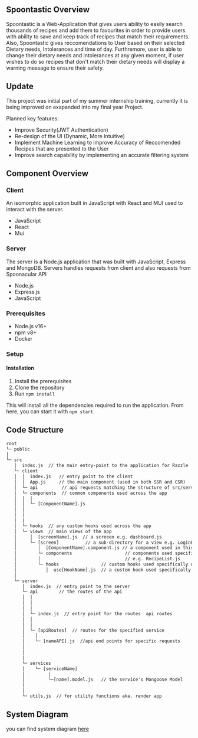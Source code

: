 ## Spoontastic Overview

Spoontastic is a Web-Application that gives users ability to easily search thousands of recipes and add them to favourites in order to provide users with ability to save and keep track of recipes that match their requirements.
Also, Spoontastic gives reccomendations to User based on their selected Dietary needs, Intolerances and time of day. Furthremore, user is able to change their dietary needs and intolerances at any given moment, if user wishes to do so
recipes that don't match their dietary needs will display a warning message to ensure their safety.

## Update 
This project was initial part of my summer internship training, currently it is being improved on exapanded into my final year Project.

Planned key features:

- Improve Security(JWT Authentication)
- Re-design of the UI (Dynamic, More Intuitive)
- Implement Machine Learning to improve Accuracy of Reccomended Recipes that are presented to the User
- Improve search capability by implementing an accurate filtering system

## Component Overview

### Client

An isomorphic application built in JavaScript with React and MUI used to interact with the server.

- JavaScript
- React
- Mui

### Server

The server is a Node.js application that was built with JavaScript, Express and MongoDB. Servers handles requests from client and also requests from Spoonacular API

- Node.js
- Express.js
- JavaScript

### Prerequisites

- Node.js v16+
- npm v8+
- Docker

### Setup

#### Installation

1. Install the prerequisites
2. Clone the repository
3. Run `npm install`

This will install all the dependencies required to run the application. From here, you can start it with `npm start`.

## Code Structure

```txt
root
└─ public
│
└─ src
   │  index.js  // the main entry-point to the application for Razzle
   └─ client
   │  │  index.js   // entry point to the client
   │  │  App.js     // the main component (used in both SSR and CSR)
   │  └─ api         // api requests matching the structure of src/server/api
   │  └─ components  // common components used across the app
   │  │  │
   │  │  └─ [ComponentName].js
   │  │
   │  │
   │  |
   │  └─ hooks  // any custom hooks used across the app
   │  └─ views  // main views of the app
   │     │  [screenName].js  // a screeen e.g. dashboard.js
   │     └─ [screen]          // a sub-directory for a view e.g. LoginRegister
   │        │  [ComponentName].component.js // a component used in this view
   │        └─ components                    // components used specifically on this screen e.g.
   │        │                                // e.g. RecipeList.js
   │        └─ hooks                // custom hooks used specifically on this screen
   │           │  use[HookName].js  // a custom hook used specifically on this screen
   │
   └─ server
      │  index.js  // entry point to the server
      └─ api        // the routes of the api
      │  |
      │  │
      │  │
      │  └─ index.js  // entry point for the routes  api routes
      │  │
      │  │
      │  └─ [apiRoutes]  // routes for the specified service
      │    │
      │    └─ [nameAPI].js  //api end points for specific requests
      │
      │
      |
      └─ services
      │    └─ [serviceName]
      │         │
      │         └─[name].model.js   // the service's Mongoose Model
      │
      │
      └─ utils.js  // for utility functions aka. render app
```

## System Diagram

you can find system diagram [here](https://viewer.diagrams.net/?tags=%7B%7D&highlight=0000ff&edit=_blank&layers=1&nav=1&title=syetemDiagram.drawio#R5Vptj9o4EP41SHcfWOWFAP24kG33pO7dClRd79PJJCa4NXFqGxb668%2BObUjipAQayva6WmntsTO2n3lm4plsz5%2Bud%2B8oyFZPJIa45znxrueHPc9zB57Xk79OvFeS0XioBAlFsZ50FMzRV6iFjpZuUAxZaSInBHOUlYURSVMY8ZIMUEpeytOWBJdXzUACLcE8AtiW%2Fo1ivlLSceAc5Y8QJSuzsuvokTUwk7WArUBMXgoi%2F6HnTykhXLXWuynEEjyDi3rubcPoYWMUprzNA%2BMP2%2FD90%2Bzf2dZ5nKz%2Bep88b1lfa9kCvNEHnmIkFXpDsM56%2FiRdMPlH9LFYZbKgopXI1kRiC6k%2BG98bwCjZpDGUa7pi1ssKcTjPQCRHXwRFhGzF11gP69Uh5XDXeCz3AJZgGSRryOleTNEPDDW8ml%2FueHQXKMnL0V6uMcKqYCtvpIVAcyQ5KD%2FCKBoayTNQ9SxUbw6TF1RwMv0CSgOnBiXfOQDaOU5%2BDU6KZywDaQmw4ZeNdJTJkqS8z%2FIwcS8muEG2U%2FTU44aeRpGc34mihRG8pUrlQxqbMXH4hTWfnpbEaFu7N2Fm3gcYJanaHIZL%2Fs3NNcK1ANHnJOdaPyKYUKUPpYgjgGtV9sX4DIKIFw6n1JeXFOJ8%2Bz%2FHiZ426KLzCKlikCUu67i1d4%2FK3u05tne7bl0M9K%2Fl24NG327tksO2LjkRnOj%2FT%2F2xM9SkG%2Fwp7md3n9i57P7ZPL5TzB52GYWMdQybTT5L6%2FfEFA18GIkAIi5pnQSZgdsiyLypCzKDa120hqcvWjCN72UeIMHAgDEUlZE6wuqInoCC7j8WO%2F%2FIzp0XmH64K46Ge91T68LYyiYq6Ir0BdAE8lO3ItsKBZSDGpCNjEIMONqWt1EHvF7hmaDcSQwrxhUjDyu2Y2RDI6ifKqYbFUUHozcpUjhYinIeHI59OTXGFjVm8MsGMm4xREaqE94j%2FQaJpPBeD6xRHMvHJyIyoK9gkauSNMjkcfIDBpNeEEpdG05UpMlVM07JZzhVcSxMSSq1LBHGFVEH%2FmqZ0rf9dVR747%2BSt5r40Z27tvW6W3lT9V7mD7xqMtXWn6rW9Af%2BD%2FUn1y4VzCDLSMrgL%2BtRvmOXGsY%2F1KNaVBoKHqWRaH777RD%2FqEdkW737At07vvlk5%2FwXn2L6qZThVq56KH4cbHvhi29YDbvV20%2BDowojgX1hmiZ%2B44ar6%2Fjl%2Bp9oKI3dRoG6ks3lhHvt8fukLduSYuRdRorO7FaXjl%2Ffbi1uu27wmgxsnOi7DTyoho8reb1Z57peH9Sw57z0n4nzfzv%2FN8m6%2BQRk5nnFR5wliMrD7whJxNqeMwepwE0c0JmRBeGk2A4pWHIleIR4C%2BXVQ3XvqSwi5E0mFPQZpGhZWlHXHMKi0Pfyn86KGTRZ%2FOYFgdpHsfF7LWTzjJAURBsMqDzC8x%2BnSxANBYtSZeLGRcyqC%2Fnm8nzqQ041s%2BzuemXXF55ImpDw9YF1%2BGBaBKvue871wLIzbqtQe25hzhs1FObm89lpci8aqW0nKG2ziPaJTB0Hym9RuW39xVswrRNa%2BG%2FKtKj7zDcOml%2BnZ7BCdI8fr9Wb5vgvAP7Dfw%3D%3D)
